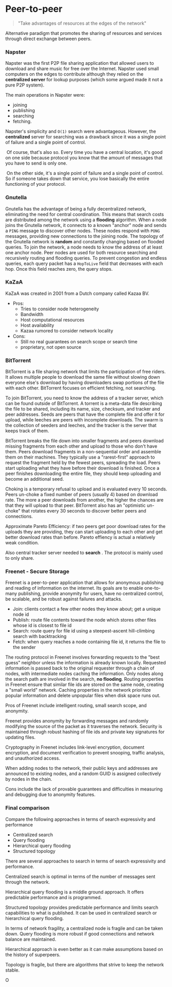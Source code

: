 # Peer-to-peer


> "Take advantages of resources at the edges of the network"

Alternative paradigm that promotes the sharing of resources and services through direct exchange between peers. 

### Napster 

Napster was the first P2P file sharing application that allowed users to download and share music for free over the Internet. Napster used small computers on the edges to contribute although they relied on the **centralized server** for lookup purposes (which some argued made it not a pure P2P system).

The main operations in Napster were:
- joining
- publishing
- searching
- fetching.

Napster's simplicity and `O(1)` search were advantageous. However, the **centralized** server for searching was a drawback since it was a single point of failure and a single point of control.

 Of course, that's also so. Every time you have a central location, it's good on one side because protocol you know that the amount of messages that you have to send is only one.

 On the other side, it's a single point of failure and a single point of control. So if someone takes down that service, you lose basically the entire functioning of your protocol.


### Gnutella

Gnutella has the advantage of being a fully decentralized network, eliminating the need for central coordination. This means that search costs are distributed among the network using a **flooding** algorithm. 
When a node joins the Gnutella network, it connects to a known "anchor" node and sends a `PING` message to discover other nodes. These nodes respond with `PONG` messages, providing new connections to the joining node. 
The topology of the Gnutella network is **random** and constantly changing based on flooded queries. To join the network, a node needs to know the address of at least one anchor node.
Peer nodes are used for both resource searching and recursively routing and flooding queries.
To prevent congestion and endless queries, each query packet has a `HopToLive` field that decreases with each hop. Once this field reaches zero, the query stops.

### KaZaA

KaZaA was created in 2001 from a Dutch company called Kazaa BV. 

- Pros:
	- Tries to consider node heterogeneity
	- Bandwidth
	- Host computational resources
	- Host availability
	- Kazaa rumored to consider network locality
- Cons:
	- Still no real guarantees on search scope or search time
	- proprietary, not open source

### BitTorrent

BitTorrent is a file sharing network that limits the participation of free riders. It allows multiple people to download the same file without slowing down everyone else's download by having downloaders swap portions of the file with each other. BitTorrent focuses on efficient fetching, not searching.

To join BitTorrent, you need to know the address of a tracker server, which can be found outside of BitTorrent. A torrent is a meta-data file describing the file to be shared, including its name, size, checksum, and tracker and peer addresses. Seeds are peers that have the complete file and offer it for upload, while leeches are peers with incomplete downloads. The swarm is the collection of seeders and leeches, and the tracker is the server that keeps track of them.

BitTorrent breaks the file down into smaller fragments and peers download missing fragments from each other and upload to those who don't have them. Peers download fragments in a non-sequential order and assemble them on their machines. They typically use a "rarest-first" approach to request the fragment held by the fewest peers, spreading the load. Peers start uploading what they have before their download is finished. Once a peer finishes downloading the entire file, they should keep uploading and become an additional seed.

Choking is a temporary refusal to upload and is evaluated every 10 seconds. Peers un-choke a fixed number of peers (usually 4) based on download rate. The more a peer downloads from another, the higher the chances are that they will upload to that peer. BitTorrent also has an "optimistic un-choke" that rotates every 30 seconds to discover better peers and connections.

Approximate Pareto Efficiency: if two peers get poor download rates for the uploads they are providing, they can start uploading to each other and get better download rates than before.
Pareto effiency is actual a relatively weak condition. 

Also central tracker server needed to **search** . The protocol is mainly used to only share. 



### Freenet - Secure Storage 

Freenet is a peer-to-peer application that allows for anonymous publishing and reading of information on the internet. Its goals are to enable one-to-many publishing, provide anonymity for users, have no centralized control, be scalable, and be robust against failures and attacks.

- Join: clients contact a few other nodes they know about; get a unique node id
- Publish: route file contents toward the node which stores other files whose id is closest to file id
- Search: route query for file id using a steepest-ascent hill-climbing search with backtracking
- Fetch: when query reaches a node containing file id, it returns the file to the sender

The routing protocol in Freenet involves forwarding requests to the "best guess" neighbor unless the information is already known locally. Requested information is passed back to the original requester through a chain of nodes, with intermediate nodes caching the information.
Only nodes along the search path are involved in the search, **no flooding**. 
Routing properties in Freenet ensure that similar file ids are stored on the same node, creating a "small world" network. Caching properties in the network prioritize popular information and delete unpopular files when disk space runs out.

Pros of Freenet include intelligent routing, small search scope, and anonymity.

Freenet provides anonymity by forwarding messages and randomly modifying the source of the packet as it traverses the network. Security is maintained through robust hashing of file ids and private key signatures for updating files.

Cryptography in Freenet includes link-level encryption, document encryption, and document verification to prevent snooping, traffic analysis, and unauthorized access.

When adding nodes to the network, their public keys and addresses are announced to existing nodes, and a random GUID is assigned collectively by nodes in the chain.

 Cons include the lack of provable guarantees and difficulties in measuring and debugging due to anonymity features.


### Final comparison 


Compare the following approaches in terms of search expressivity and performance

- Centralized search
- Query flooding
- Hierarchical query flooding
- Structured topology

There are several approaches to search in terms of search expressivity and performance. 

Centralized search is optimal in terms of the number of messages sent through the network. 

Hierarchical query flooding is a middle ground approach. It offers predictable performance and is programmed. 

Structured topology provides predictable performance and limits search capabilities to what is published. It can be used in centralized search or hierarchical query flooding. 

In terms of network fragility, a centralized node is fragile and can be taken down. 
Query flooding is more robust if good connections and network balance are maintained. 

Hierarchical approach is even better as it can make assumptions based on the history of superpeers. 

Topology is fragile, but there are algorithms that strive to keep the network stable.

O